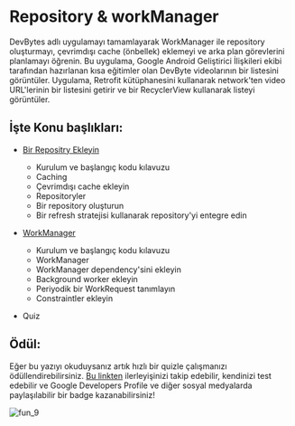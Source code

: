 # Repository & workManager

DevBytes adlı uygulamayı tamamlayarak WorkManager ile repository oluşturmayı, çevrimdışı cache (önbellek) eklemeyi ve arka plan görevlerini planlamayı öğrenin. Bu uygulama, Google Android Geliştirici İlişkileri ekibi tarafından hazırlanan kısa eğitimler olan DevByte videolarının bir listesini görüntüler. Uygulama, Retrofit kütüphanesini kullanarak network'ten video URL'lerinin bir listesini getirir ve bir RecyclerView kullanarak listeyi görüntüler.

## İşte Konu başlıkları:

- [Bir Repositry Ekleyin]()
  - Kurulum ve başlangıç kodu kılavuzu
  - Caching
  - Çevrimdışı cache ekleyin
  - Repositoryler
  - Bir repository oluşturun
  - Bir refresh stratejisi kullanarak repository'yi entegre edin

- [WorkManager]()
  - Kurulum ve başlangıç kodu kılavuzu
  - WorkManager
  - WorkManager dependency'sini ekleyin
  - Background worker ekleyin
  - Periyodik bir WorkRequest tanımlayın
  - Constraintler ekleyin
  

- Quiz <!-- link ekle -->

## Ödül:

Eğer bu yazıyı okuduysanız artık hızlı bir quizle çalışmanızı ödüllendirebilirsiniz. [Bu linkten](https://developer.android.com/courses/pathways/kotlin-fundamentals-nine#0) 
ilerleyişinizi takip edebilir, kendinizi test edebilir ve Google Developers Profile ve diğer sosyal medyalarda paylaşılabilir
bir badge kazanabilirsiniz!

![fun_9]()
